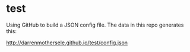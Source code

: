 # test

Using GitHub to build a JSON config file. 
The data in this repo generates this:

http://darrenmothersele.github.io/test/config.json
